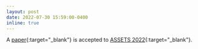 ```yaml
---
layout: post
date: 2022-07-30 15:59:00-0400
inline: true
---
```


A [paper](https://xiyue-w.github.io/projects/BentoMuseum/){:target="\_blank"} is accepted to [ASSETS 2022](https://assets22.sigaccess.org/){:target="\_blank"}.